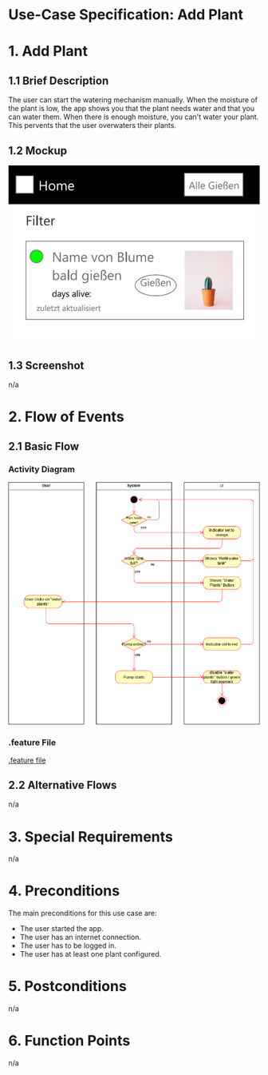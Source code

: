 # Use-Case Specification: Add Plant

# 1. Add Plant

## 1.1 Brief Description
The user can start the watering mechanism manually. When the moisture of the plant is low, the app shows you that the plant needs water and that you can water them. When there is enough moisture, you can't water your plant. This pervents that the user overwaters their plants.

## 1.2 Mockup
![Mockup](uc-water-plants-mockup.png)

## 1.3 Screenshot
n/a


# 2. Flow of Events

## 2.1 Basic Flow

### Activity Diagram
![Activity Diagram](uc-water-plants.png)

### .feature File

[.feature file](../../lazyplants/test_driver/water_plants.feature)  

## 2.2 Alternative Flows
n/a

# 3. Special Requirements
n/a

# 4. Preconditions
The main preconditions for this use case are:

 - The user started the app.
 - The user has an internet connection.
 - The user has to be logged in.
 - The user has at least one plant configured.

# 5. Postconditions

n/a

# 6. Function Points
n/a
